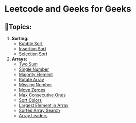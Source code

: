 # Leetcode and Geeks for Geeks 

## 📌Topics:
<ol>
  <li><b>Sorting:</b><ul>
    <li><a href ="https://github.com/zerouh1/DSA/tree/main/Difficulty%3A%20Easy/Bubble%20Sort">Bubble Sort</a></li>
    <li><a href ="https://github.com/zerouh1/DSA/tree/main/Difficulty%3A%20Easy/Insertion%20Sort">Insertion Sort</a></li>
    <li><a href ="https://github.com/zerouh1/DSA/tree/main/Difficulty%3A%20Easy/Selection%20Sort">Selection Sort</a></li>
  </ul></li>
  <li><b>Arrays:</b><ul>
    <li><a href ="https://github.com/zerouh1/DSA/tree/main/1-two-sum">Two Sum</a></li>
    <li><a href ="https://github.com/zerouh1/DSA/tree/main/136-single-number">Single Number</a></li>
    <li><a href ="https://github.com/zerouh1/DSA/tree/main/169-majority-element">Majority Element</a></li>
    <li><a href ="https://github.com/zerouh1/DSA/tree/main/189-rotate-array">Rotate Array</a></li>
    <li><a href ="https://github.com/zerouh1/DSA/tree/main/268-missing-number">Missing Number</a></li>
    <li><a href ="https://github.com/zerouh1/DSA/tree/main/283-move-zeroes">Move Zeroes</a></li>
    <li><a href ="https://github.com/zerouh1/DSA/tree/main/485-max-consecutive-ones">Max Consecutive Ones</a></li>
    <li><a href ="https://github.com/zerouh1/DSA/tree/main/75-sort-colors">Sort Colors</a></li>
    <li><a href ="https://github.com/zerouh1/DSA/tree/main/Difficulty%3A%20Basic/Largest%20Element%20in%20Array">Largest Element in Array</a></li>
    <li><a href ="https://github.com/zerouh1/DSA/tree/main/Difficulty%3A%20Basic/Sorted%20Array%20Search">Sorted Array Search</a></li>
    <li><a href ="https://github.com/zerouh1/DSA/tree/main/Difficulty%3A%20Easy/Array%20Leaders">Array Leaders</a></li>
  </ul></li>
</ol>
